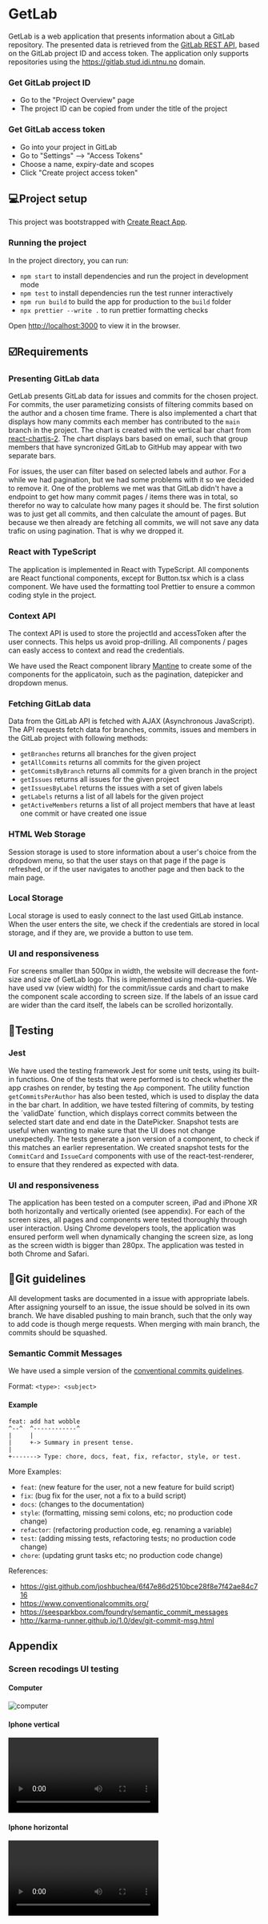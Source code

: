 # GetLab

GetLab is a web application that presents information about a GitLab repository. The presented data is retrieved from the [GitLab REST API](https://docs.GitLab.com/ee/api/), based on the GitLab project ID and access token. The application only supports repositories using the https://gitlab.stud.idi.ntnu.no domain.

### Get GitLab project ID

- Go to the "Project Overview" page
- The project ID can be copied from under the title of the project

### Get GitLab access token

- Go into your project in GitLab
- Go to "Settings" --> "Access Tokens"
- Choose a name, expiry-date and scopes
- Click "Create project access token"

## 💻Project setup

This project was bootstrapped with [Create React App](https://github.com/facebook/create-react-app).

### Running the project

In the project directory, you can run:

- `npm start` to install dependencies and run the project in development mode
- `npm test` to install dependencies run the test runner interactively
- `npm run build` to build the app for production to the `build` folder
- `npx prettier --write .` to run prettier formatting checks

Open [http://localhost:3000](http://localhost:3000) to view it in the browser.

## ☑️Requirements

### Presenting GitLab data

GetLab presents GitLab data for issues and commits for the chosen project. For commits, the user parametizing consists of filtering commits based on the author and a chosen time frame. There is also implemented a chart that displays how many commits each member has contributed to the `main` branch in the project. The chart is created with the vertical bar chart from [react-chartjs-2](https://react-chartjs-2.js.org/examples/vertical-bar-chart/). The chart displays bars based on email, such that group members that have syncronized GitLab to GitHub may appear with two separate bars.

For issues, the user can filter based on selected labels and author. For a while we had pagination, but we had some problems with it so we decided to remove it. One of the problems we met was that GitLab didn't have a endpoint to get how many commit pages / items there was in total, so therefor no way to calculate how many pages it should be. The first solution was to just get all commits, and then calculate the amount of pages. But because we then already are fetching all commits, we will not save any data trafic on using pagination. That is why we dropped it.

### React with TypeScript

The application is implemented in React with TypeScript. All components are React functional components, except for Button.tsx which is a class component. We have used the formatting tool Prettier to ensure a common coding style in the project.

### Context API

The context API is used to store the projectId and accessToken after the user connects. This helps us avoid prop-drilling. All components / pages can easly access to context and read the credentials.

We have used the React component library [Mantine](https://mantine.dev) to create some of the components for the applicatoin, such as the pagination, datepicker and dropdown menus.

### Fetching GitLab data

Data from the GitLab API is fetched with AJAX (Asynchronous JavaScript). The API requests fetch data for branches, commits, issues and members in the GitLab project with following methods:

- `getBranches` returns all branches for the given project
- `getAllCommits` returns all commits for the given project
- `getCommitsByBranch` returns all commits for a given branch in the project
- `getIssues` returns all issues for the given project
- `getIssuesByLabel` returns the issues with a set of given labels
- `getLabels` returns a list of all labels for the given project
- `getActiveMembers` returns a list of all project members that have at least one commit or have created one issue

### HTML Web Storage

Session storage is used to store information about a user's choice from the dropdown menu, so that the user stays on that page if the page is refreshed, or if the user navigates to another page and then back to the main page.

### Local Storage

Local storage is used to easly connect to the last used GitLab instance. When the user enters the site, we check if the credentials are stored in local storage, and if they are, we provide a button to use tem.

### UI and responsiveness

For screens smaller than 500px in width, the website will decrease the font-size and size of GetLab logo. This is implemented using media-queries. We have used vw (view width) for the commit/issue cards and chart to make the component scale according to screen size. If the labels of an issue card are wider than the card itself, the labels can be scrolled horizontally.

## 🧪Testing

### Jest

We have used the testing framework Jest for some unit tests, using its built-in functions. One of the tests that were performed is to check whether the app crashes on render, by testing the `App` component. The utility function `getCommitsPerAuthor` has also been tested, which is used to display the data in the bar chart. In addition, we have tested filtering of commits, by testing the ´validDate´ function, which displays correct commits between the selected start date and end date in the DatePicker. Snapshot tests are useful when wanting to make sure that the UI does not change unexpectedly. The tests generate a json version of a component, to check if this matches an earlier representation. We created snapshot tests for the `CommitCard` and `IssueCard` components with use of the react-test-renderer, to ensure that they rendered as expected with data.

### UI and responsiveness

The application has been tested on a computer screen, iPad and iPhone XR both horizontally and vertically oriented (see appendix). For each of the screen sizes, all pages and components were tested thoroughly through user interaction. Using Chrome developers tools, the application was ensured perform well when dynamically changing the screen size, as long as the screen width is bigger than 280px. The application was tested in both Chrome and Safari.

## 🚀Git guidelines

All development tasks are documented in a issue with appropriate labels. After assigning yourself to an issue, the issue should be solved in its own branch. We have disabled pushing to main branch, such that the only way to add code is though merge requests. When merging with main branch, the commits should be squashed.

### Semantic Commit Messages

We have used a simple version of the [conventional commits guidelines](https://www.conventionalcommits.org/en/v1.0.0/).

Format: `<type>: <subject>`

#### Example

```
feat: add hat wobble
^--^  ^------------^
|     |
|     +-> Summary in present tense.
|
+-------> Type: chore, docs, feat, fix, refactor, style, or test.
```

More Examples:

- `feat`: (new feature for the user, not a new feature for build script)
- `fix`: (bug fix for the user, not a fix to a build script)
- `docs`: (changes to the documentation)
- `style`: (formatting, missing semi colons, etc; no production code change)
- `refactor`: (refactoring production code, eg. renaming a variable)
- `test`: (adding missing tests, refactoring tests; no production code change)
- `chore`: (updating grunt tasks etc; no production code change)

References:

- https://gist.github.com/joshbuchea/6f47e86d2510bce28f8e7f42ae84c716
- https://www.conventionalcommits.org/
- https://seesparkbox.com/foundry/semantic_commit_messages
- http://karma-runner.github.io/1.0/dev/git-commit-msg.html

## Appendix

### Screen recodings UI testing

#### Computer
![computer](vlc_imcqTPPC9s.gif)

#### Iphone vertical
![iPhone-vertical](/uploads/18284410be138e322dc1feb557ca4080/iPhone-vertical.mov)

#### Iphone horizontal
![computer](/uploads/224990d7262e8c3477e02aa433809947/computer.mov)

